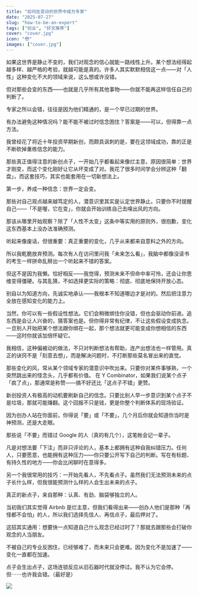 ```yaml
---
title: "如何在变动的世界中成为专家"
date: "2025-07-27"
slug: "how-to-be-an-expert"
tags: ["创业", "好文推荐"]
cover: "cover.jpg"
icon: "😎"
images: ["cover.jpg"]
---
```

如果这世界是静止不变的，我们对观念的信心就能一路线性上升。某个想法经得起越多样、越严格的考验，就越可能是真的。许多人其实默默相信这一点——对「人性」这种变化不大的领域来说，这么想或许没错。



但对那些会变的东西——也就是几乎所有其他事物——你就不能再这样信任自己的判断了。



专家之所以会错，往往是因为他们精通的，是一个早已过期的世界。



有办法避免这种情况吗？能不能不被过时信念困住？答案是——可以，但得靠一点方法。



我曾经花了将近十年投资早期新创，而颇具讽刺的是，要在这领域成功，靠的正是不断砍掉重练信念的能力。



那些真正值得注意的新创点子，一开始几乎都看起来像烂主意，原因很简单：世界才刚变，而这个变化刚好让它从坏变成了对。我花了很多时间学会分辨这种「翻盘」，而这套技巧，其实也能套用在一切新想法上。



第一步，养成一种信念：世界一定会变。



那些对自己观点越来越笃定的人，潜意识里其实是认定世界静止。只要你不时提醒自己——「不是喔，它在变」，你就会开始训练自己去嗅出风的方向。



那该从哪里开始观察？除了「人性不太变」这条中等实用的原则外，很抱歉，变化这东西基本上没办法准确预测。



听起来像废话，但很重要：真正重要的变化，几乎从来都来自意料之外的方向。



所以我乾脆放弃预测。每次有人在访问里问我「未来怎么看」，我脑中都像没读书的考生一样拼命乱掰出一个听起来不错的答案。



但这不是因为我懒。恰好相反——我觉得，预测未来不但命中率可怜，还会让你思维变得僵硬。与其乱猜，不如选择更实际的策略：彻底、彻底地保持开放心态。



别自以为知道方向，先诚实地承认——我根本不知道哪边才是对的。然后把注意力全放在感知变化的能力上。



当然，你可以有一些假设性想法。它们会稍微绑住你没错，但也会驱动你前进。追东西是会让人兴奋的，猜答案也是。但你得非常有纪律，不让这些假设变成执念。
一旦别人开始把某个想法跟你绑在一起，那个想法就更可能变成你想相信的东西——这时你就该加倍怀疑它。



我相信，这种偏被动的做法，不只对判断想法有帮助，连产出想法也一样管用。真正的诀窍不是「刻意去想」，而是解决问题时，不打断那些莫名冒出来的直觉。



那些变化的风，常从某个领域专家的潜意识中吹出来。只要你对某件事够熟，一个突然跳出来的怪念头，几乎都有价值。
在 Y Combinator，如果我们说某个点子「疯了点」，那通常是称赞——搞不好还比「这点子不错」更赞。



新创投资人有极高的动机要刷新自己的信念。只要比别人早一步意识到某个点子不是垃圾，那就可能赚翻。这个回报不只是钱，更是你整个判断体系的现场验证。



因为创办人站在你面前，你得说「要」或「不要」，几个月后你就会知道你当时是神预测，还是大走眼。



那些说「不要」而错过 Google 的人（真的有几个），这笔帐会记一辈子。



凡是对想法要「下注」而非只评论的人，基本上都拥有这种自我纠错压力。任何人，只要愿意，也能拥有这种压力——你只要公开写下自己的判断。写在有标题、有持久性的地方——你会比闲聊时在意得多。



另一个我很常用的技巧：一开始先看人，不先看点子。虽然我们无法预测未来的点子长什么样，但我很能预测什么样的人会生出未来的点子。



真正的新点子，来自那种：认真、有劲、脑袋够独立的人。



当初我们其实觉得 Airbnb 是烂主意，但我们看得出来——创办人他们是那种「再怪都不会怕」的人，所以我们选择先信人、再信点子，最后押对了。



这招其实通用：想要快一点知道自己什么观念已经过时了？那就去跟那些会打破你观念的人当朋友。



不被自己的专业反困住，已经够难了，而未来只会更难。因为变化不是加速了——变化一直都在加速。



点子会生出点子，这场连锁反应从旧石器时代就没停过。我不认为它会停。
但⋯⋯也许我会错。（最好是）




![](https://prod-files-secure.s3.us-west-2.amazonaws.com/112d0858-5090-4d34-a606-b75eb8d65fd2/46476355-9cf3-4e99-9b7a-3531bc426380/1000202064.png?X-Amz-Algorithm=AWS4-HMAC-SHA256&X-Amz-Content-Sha256=UNSIGNED-PAYLOAD&X-Amz-Credential=ASIAZI2LB4663EJT2GTO%2F20250915%2Fus-west-2%2Fs3%2Faws4_request&X-Amz-Date=20250915T062045Z&X-Amz-Expires=3600&X-Amz-Security-Token=IQoJb3JpZ2luX2VjEPX%2F%2F%2F%2F%2F%2F%2F%2F%2F%2FwEaCXVzLXdlc3QtMiJGMEQCIEpMR38rehiRj6b3%2B%2Bt04dQjmPOhSXU%2Ff7MxtbcyzhbsAiAbefPu0b4iXqC%2FqAXEcEVPv6i7OWOq3UMUTpUE1%2FAPuyr%2FAwhuEAAaDDYzNzQyMzE4MzgwNSIMeeODb%2FPy%2BBiJFm6SKtwD2xtvomoDFEXZeHxE3%2BKn6TH9hOfDIv4LNO%2BUhB%2FWEDmrgO4sD6uZb6%2FPcim%2FMB3zspSvUPVp43D66X6FojYKqfycQp776EdV%2FGrXBLWLQEjYseqTxzlzvmW2aUku1Wg7Q4%2FAfXpsJdyRjt14bNiH2NIb3yuFBI6UUZ2r8ET6bn%2FCC1R10%2Bg0l3GGyflDMnYQpa%2FM%2BbeuhcpBrS2kiwE%2BehLKbPDRLkTMjuLBYQXgQLLHykTop%2BR%2FXvsN4hpiCexv9R5G5Lv%2F78x0rRY%2B935TZ%2FStjn3FZ0OP5LYi%2Bugi1cXUukmGjCxHe90nPSz7SFxykzTtoS0B0o5hjpGOOVKNPtxik3bf%2FoNjHglb%2FswGWj9rLmmRPWJdD%2F57mDUL%2B1o%2F6c2FnpEGZfAVFBXYnCBEnGH00LGJq73f3iq6o%2BG5j%2F7%2F3P1XT23jp%2BjInJm3t%2BSGsjmhDGp0kj07kllWd1%2FKCg8JIX%2FLLa1xfUyg2CYoDywIXVT%2FJJhKT8zVzQZqQkVEzjvKDScfol0N5iX%2FviVuWeJn6fjQ9wsIa%2BXSPaBIJ84ygZ%2BWOM4o2O4UBESFJCa%2FjFvN%2B7R6iTUye%2FCbhbBbx3OJ5A9O3SeepukndxsnGa5pZzWw7tjftTR31Bcwmr6exgY6pgFjd%2BKoDtyZY9YEpGhcVs9lBm4d15Q54XjiSRV73FfRtI0SxN9nYV1CAbE6gRQ3aiEqqRqcLamXwIaeGBTu6wYgDXK4JjDTEy7F1md4%2BIkSWoP67NiEiEsIsd3BUw%2BXbN0yHrBGbTQ7dMYnyvvC%2FB2gqkKwalEovKE5jAGXjAHlYdel8g0cjpI61%2FqGz0RtSKtfwYnFbJdJCHrU5cwja5YE1w0XNVF5&X-Amz-Signature=68b237f7f560295217634828a0bbb8ab21805d6ff31abd55f345e61a8f533de4&X-Amz-SignedHeaders=host&x-amz-checksum-mode=ENABLED&x-id=GetObject)

